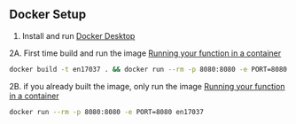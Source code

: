 ## Docker Setup

1. Install and run [Docker Desktop](https://www.docker.com/products/docker-desktop)

2A. First time build and run the image [Running your function in a container](https://github.com/GoogleCloudPlatform/functions-framework-python/tree/master/examples/cloud_run_http)

```bash
docker build -t en17037 . && docker run --rm -p 8080:8080 -e PORT=8080 en17037
```

2B. if you already built the image, only run the image [Running your function in a container](https://github.com/GoogleCloudPlatform/functions-framework-python/tree/master/examples/cloud_run_http)

```bash
docker run --rm -p 8080:8080 -e PORT=8080 en17037
```
